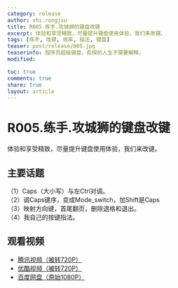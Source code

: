 ```yaml
---
category: release
author: shi.rongjiu
title: R005.练手.攻城狮的键盘改键
excerpt: 体验和享受精致，尽量提升键盘使用体验，我们来改键。
tags: [练手, 改键, 效率, 指法, 键盘]
teaser: post/release/005.jpg
teaserinfo: 程序员超级键盘，彪悍的人生不需要解释。
modified: 

toc: true
comments: true
share: true
layout: article
---
```


# R005.练手.攻城狮的键盘改键

体验和享受精致，尽量提升键盘使用体验，我们来改键。  

## 主要话题

（1）Caps（大小写）与左Ctrl对调。  
（2）调Caps键序，变成Mode_switch，加Shift是Caps  
（3）映射方向键，首尾翻页，删除退格和退出。  
（4）我自己的按键指法。

## 观看视频

  * [腾讯视频（被转720P）](http://v.qq.com/x/page/c0148nqhzuj.html)
  * [优酷视频（被转720P）](http://v.youku.com/v_show/id_XNzkzMDgyMjUy.html)
  * [百度网盘（原始1080P）](http://pan.baidu.com/s/1mi81rgk)
